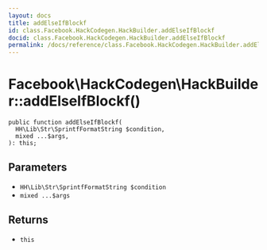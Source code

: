 ```yaml
---
layout: docs
title: addElseIfBlockf
id: class.Facebook.HackCodegen.HackBuilder.addElseIfBlockf
docid: class.Facebook.HackCodegen.HackBuilder.addElseIfBlockf
permalink: /docs/reference/class.Facebook.HackCodegen.HackBuilder.addElseIfBlockf/
---
```

# Facebook\\HackCodegen\\HackBuilder::addElseIfBlockf()




``` Hack
public function addElseIfBlockf(
  HH\Lib\Str\SprintfFormatString $condition,
  mixed ...$args,
): this;
```




## Parameters




* ` HH\Lib\Str\SprintfFormatString $condition `
* ` mixed ...$args `




## Returns




- ` this `